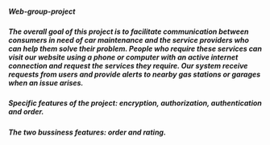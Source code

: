 ##### Web-group-project
##### The overall goal of this project is to facilitate communication between consumers in need of  car maintenance and the service providers who can help them solve their problem. People who require these services can visit our website using a phone or computer with an active internet connection and request the services they require. Our system receive requests from users and provide alerts to nearby gas stations or garages when an issue arises.
##### Specific features of the project: encryption, authorization, authentication and order. 
##### The two bussiness features: order and rating. 